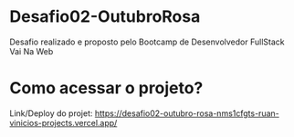 # Desafio02-OutubroRosa

Desafio realizado e proposto pelo Bootcamp de Desenvolvedor FullStack Vai Na Web

# Como acessar o projeto?

Link/Deploy do projet: https://desafio02-outubro-rosa-nms1cfgts-ruan-vinicios-projects.vercel.app/
